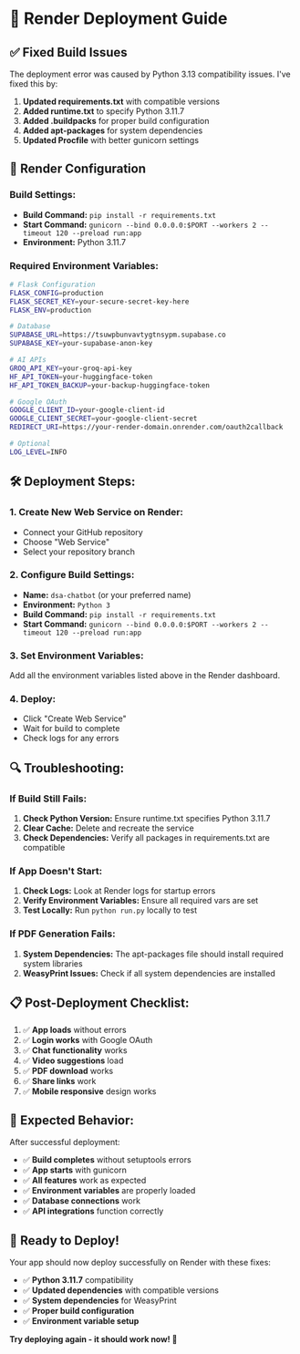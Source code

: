 # 🚀 Render Deployment Guide

## ✅ **Fixed Build Issues**

The deployment error was caused by Python 3.13 compatibility issues. I've fixed this by:

1. **Updated requirements.txt** with compatible versions
2. **Added runtime.txt** to specify Python 3.11.7
3. **Added .buildpacks** for proper build configuration
4. **Added apt-packages** for system dependencies
5. **Updated Procfile** with better gunicorn settings

## 🔧 **Render Configuration**

### **Build Settings:**
- **Build Command:** `pip install -r requirements.txt`
- **Start Command:** `gunicorn --bind 0.0.0.0:$PORT --workers 2 --timeout 120 --preload run:app`
- **Environment:** Python 3.11.7

### **Required Environment Variables:**
```bash
# Flask Configuration
FLASK_CONFIG=production
FLASK_SECRET_KEY=your-secure-secret-key-here
FLASK_ENV=production

# Database
SUPABASE_URL=https://tsuwpbunvavtygtnsypm.supabase.co
SUPABASE_KEY=your-supabase-anon-key

# AI APIs
GROQ_API_KEY=your-groq-api-key
HF_API_TOKEN=your-huggingface-token
HF_API_TOKEN_BACKUP=your-backup-huggingface-token

# Google OAuth
GOOGLE_CLIENT_ID=your-google-client-id
GOOGLE_CLIENT_SECRET=your-google-client-secret
REDIRECT_URI=https://your-render-domain.onrender.com/oauth2callback

# Optional
LOG_LEVEL=INFO
```

## 🛠️ **Deployment Steps:**

### **1. Create New Web Service on Render:**
- Connect your GitHub repository
- Choose "Web Service"
- Select your repository branch

### **2. Configure Build Settings:**
- **Name:** `dsa-chatbot` (or your preferred name)
- **Environment:** `Python 3`
- **Build Command:** `pip install -r requirements.txt`
- **Start Command:** `gunicorn --bind 0.0.0.0:$PORT --workers 2 --timeout 120 --preload run:app`

### **3. Set Environment Variables:**
Add all the environment variables listed above in the Render dashboard.

### **4. Deploy:**
- Click "Create Web Service"
- Wait for build to complete
- Check logs for any errors

## 🔍 **Troubleshooting:**

### **If Build Still Fails:**
1. **Check Python Version:** Ensure runtime.txt specifies Python 3.11.7
2. **Clear Cache:** Delete and recreate the service
3. **Check Dependencies:** Verify all packages in requirements.txt are compatible

### **If App Doesn't Start:**
1. **Check Logs:** Look at Render logs for startup errors
2. **Verify Environment Variables:** Ensure all required vars are set
3. **Test Locally:** Run `python run.py` locally to test

### **If PDF Generation Fails:**
1. **System Dependencies:** The apt-packages file should install required system libraries
2. **WeasyPrint Issues:** Check if all system dependencies are installed

## 📋 **Post-Deployment Checklist:**

1. ✅ **App loads** without errors
2. ✅ **Login works** with Google OAuth
3. ✅ **Chat functionality** works
4. ✅ **Video suggestions** load
5. ✅ **PDF download** works
6. ✅ **Share links** work
7. ✅ **Mobile responsive** design works

## 🎯 **Expected Behavior:**

After successful deployment:
- ✅ **Build completes** without setuptools errors
- ✅ **App starts** with gunicorn
- ✅ **All features** work as expected
- ✅ **Environment variables** are properly loaded
- ✅ **Database connections** work
- ✅ **API integrations** function correctly

## 🚀 **Ready to Deploy!**

Your app should now deploy successfully on Render with these fixes:

- ✅ **Python 3.11.7** compatibility
- ✅ **Updated dependencies** with compatible versions
- ✅ **System dependencies** for WeasyPrint
- ✅ **Proper build configuration**
- ✅ **Environment variable setup**

**Try deploying again - it should work now! 🎉**
